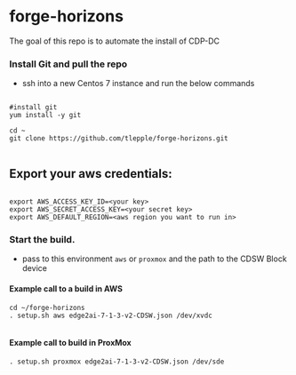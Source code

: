 # forge-horizons

The goal of this repo is to automate the install of CDP-DC

### Install Git and pull the repo


* ssh into a new Centos 7 instance and run the below commands

```

#install git
yum install -y git

cd ~
git clone https://github.com/tlepple/forge-horizons.git


```

## Export your aws credentials:

```

export AWS_ACCESS_KEY_ID=<your key>
export AWS_SECRET_ACCESS_KEY=<your secret key>
export AWS_DEFAULT_REGION=<aws region you want to run in>

```

### Start the build.

* pass to this environment `aws` or `proxmox` and the path to the CDSW Block device

#### Example call to a build in AWS

```
cd ~/forge-horizons
. setup.sh aws edge2ai-7-1-3-v2-CDSW.json /dev/xvdc


```


#### Example call to build in ProxMox

```
. setup.sh proxmox edge2ai-7-1-3-v2-CDSW.json /dev/sde
```
